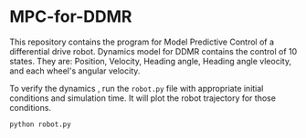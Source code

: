 # MPC-for-DDMR
This repository contains the program for Model Predictive Control of a differential drive robot. Dynamics model for DDMR contains the control of 10 states. They are: Position, Velocity, Heading angle, Heading angle vleocity, and each wheel's angular velocity. 

To verify the dynamics , run the `robot.py` file with appropriate initial conditions and simulation time. It will plot the robot trajectory for those conditions. 


``` 
python robot.py

```
